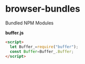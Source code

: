 # browser-bundles
Bundled NPM Modules

**buffer.js**
```html
<script>
  let Buffer_=require("buffer");
  const Buffer=Buffer_.Buffer;
</script>
```
